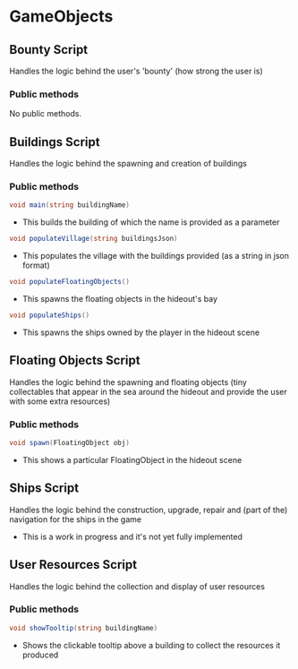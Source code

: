 # GameObjects

## Bounty Script

Handles the logic behind the user's 'bounty' (how strong the user is)

### Public methods

No public methods.

## Buildings Script

Handles the logic behind the spawning and creation of buildings

### Public methods

```csharp
void main(string buildingName)
```

- This builds the building of which the name is provided as a parameter

```csharp
void populateVillage(string buildingsJson)
```

- This populates the village with the buildings provided (as a string in json format)

```csharp
void populateFloatingObjects()
```

- This spawns the floating objects in the hideout's bay

```csharp
void populateShips()
```

- This spawns the ships owned by the player in the hideout scene

## Floating Objects Script

Handles the logic behind the spawning and floating objects (tiny collectables that appear in the sea around the hideout and provide the user with some extra resources)

### Public methods

```csharp
void spawn(FloatingObject obj)
```

- This shows a particular FloatingObject in the hideout scene

## Ships Script

Handles the logic behind the construction, upgrade, repair and (part of the) navigation for the ships in the game

- This is a work in progress and it's not yet fully implemented

## User Resources Script

Handles the logic behind the collection and display of user resources

### Public methods

```csharp
void showTooltip(string buildingName)
```

- Shows the clickable tooltip above a building to collect the resources it produced
